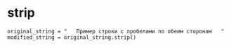 # strip

    original_string = "   Пример строки с пробелами по обеим сторонам   "
    modified_string = original_string.strip()